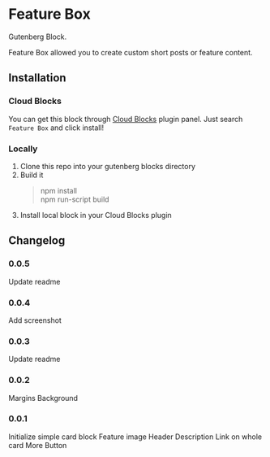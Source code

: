 # Feature Box

Gutenberg Block.

Feature Box allowed you to create custom short posts or feature content.

## Installation

### Cloud Blocks

You can get this block through [Cloud Blocks](https://wordpress.org/plugins/cloud-blocks/) plugin panel. Just search `Feature Box` and click install!

### Locally

1. Clone this repo into your gutenberg blocks directory
2. Build it 
    > npm install \
    npm run-script build 
3. Install local block in your Cloud Blocks plugin

## Changelog

### 0.0.5
Update readme

### 0.0.4
Add screenshot

### 0.0.3
Update readme

### 0.0.2
Margins
Background

### 0.0.1
Initialize simple card block
Feature image
Header
Description
Link on whole card
More Button
